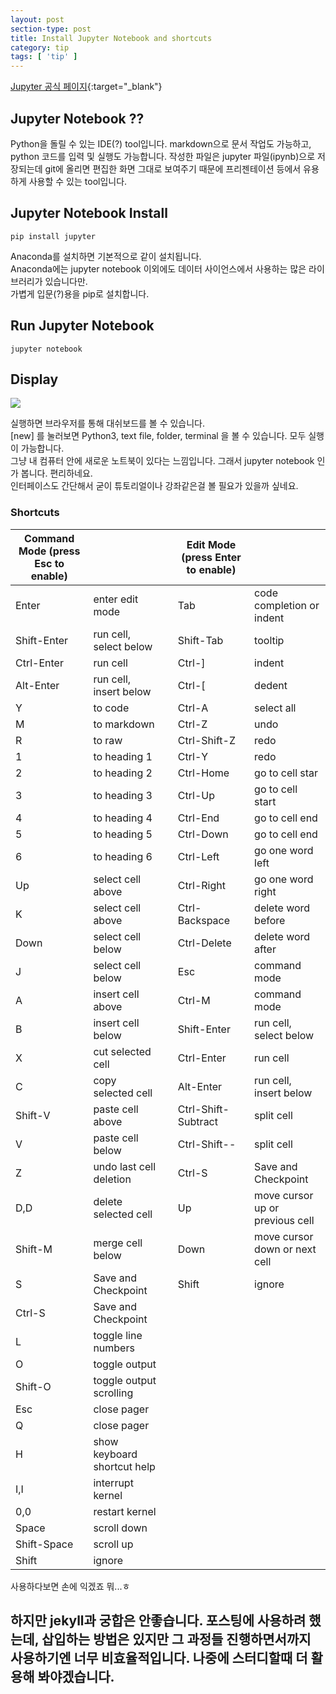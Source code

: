 ```yaml
---
layout: post
section-type: post
title: Install Jupyter Notebook and shortcuts
category: tip
tags: [ 'tip' ]
---
```


[Jupyter 공식 페이지](http://jupyter.readthedocs.io/en/latest/install.html){:target="\_blank"}


## Jupyter Notebook ??

Python을 돌릴 수 있는 IDE(?) tool입니다. markdown으로 문서 작업도 가능하고, python 코드를 입력 및 실행도 가능합니다. 작성한 파일은 jupyter 파일(ipynb)으로 저장되는데 git에 올리면 편집한 화면 그대로 보여주기 때문에 프리젠테이션 등에서 유용하게 사용할 수 있는 tool입니다.

## Jupyter Notebook Install

```
pip install jupyter
```

Anaconda를 설치하면 기본적으로 같이 설치됩니다.  
Anaconda에는 jupyter notebook 이외에도 데이터 사이언스에서 사용하는 많은 라이브러리가 있습니다만.  
가볍게 입문(?)용을 pip로 설치합니다.

## Run Jupyter Notebook

```
jupyter notebook
```
## Display

![]({{site.url}}/img/post/tip/jupyter/1.png)

실행하면 브라우저를 통해 대쉬보드를 볼 수 있습니다.  
[new] 를 눌러보면 Python3, text file, folder, terminal 을 볼 수 있습니다. 모두 실행이 가능합니다.  
그냥 내 컴퓨터 안에 새로운 노트북이 있다는 느낌입니다. 그래서 jupyter notebook 인가 봅니다. 편리하네요.  
인터페이스도 간단해서 굳이 튜토리얼이나 강좌같은걸 볼 필요가 있을까 싶네요.

### Shortcuts

Command Mode (press Esc to enable)| || Edit Mode (press Enter to enable)| |
---|---|---|---|---
Enter | enter edit mode	|| Tab | code completion or indent
Shift-Enter | run cell, select below	||	Shift-Tab | tooltip
Ctrl-Enter  | run cell || Ctrl-] | indent
Alt-Enter   | run cell, insert below || Ctrl-[ | dedent
Y |	to code	|| Ctrl-A | select all
M |	to markdown	|| Ctrl-Z | undo
R | to raw	|| Ctrl-Shift-Z | redo
1 | to heading 1	||	Ctrl-Y 	| redo
2	| to heading 2	||	Ctrl-Home |	 go to cell star
3	| to heading 3	||	Ctrl-Up 	| go to cell start
4 | to heading 4	||	Ctrl-End 	| go to cell end
5	| to heading 5	||	Ctrl-Down 	| go to cell end
6 | to heading 6	||	Ctrl-Left 	| go one word left
Up |	select cell above || Ctrl-Right |	 go one word right
K | select cell above	|| Ctrl-Backspace | delete word before
Down | select cell below ||	Ctrl-Delete  | delete word after
J | select cell below	|| Esc | command mode
A | insert cell above	||	Ctrl-M | command mode
B | insert cell below	|| Shift-Enter | run cell, select below
X | cut selected cell	|| Ctrl-Enter |	 run cell
C | copy selected cell || Alt-Enter |	run cell, insert below
Shift-V | paste cell above || Ctrl-Shift-Subtract | split cell
V | paste cell below	|| Ctrl-Shift-- | split cell
Z | undo last cell deletion	|| Ctrl-S |Save and Checkpoint
D,D |	delete selected cell || Up | move cursor up or previous cell
Shift-M |merge cell below	||	Down| move cursor down or next cell
S | Save and Checkpoint	|| Shift | ignore
Ctrl-S |	 Save and Checkpoint			
L |	 toggle line numbers				
O | toggle output				
Shift-O |	 toggle output scrolling
Esc |	 close pager				
Q |	 close pager				
H | show keyboard shortcut help			
I,I |	 interrupt kernel				
0,0 |	 restart kernel				
Space |	 scroll down				
Shift-Space |	 scroll up				
Shift |	 ignore			

사용하다보면 손에 익겠죠 뭐...ㅎ

## 하지만 jekyll과 궁합은 안좋습니다. 포스팅에 사용하려 했는데, 삽입하는 방법은 있지만 그 과정들 진행하면서까지 사용하기엔 너무 비효율적입니다. 나중에 스터디할때 더 활용해 봐야겠습니다.
